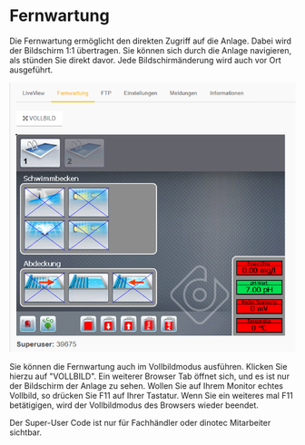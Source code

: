 # Fernwartung


Die Fernwartung ermöglicht den direkten Zugriff auf die Anlage. Dabei wird der Bildschirm 1:1 übertragen.
Sie können sich durch die Anlage navigieren, als stünden Sie direkt davor.
Jede Bildschirmänderung wird auch vor Ort ausgeführt.

![image alt text](assets/vnc.png)

Sie können die Fernwartung auch im Vollbildmodus ausführen. Klicken Sie hierzu auf "VOLLBILD".
Ein weiterer Browser Tab öffnet sich, und es ist nur der Bildschirm der Anlage zu sehen. Wollen Sie auf Ihrem Monitor echtes Vollbild, so drücken Sie F11 auf Ihrer Tastatur.
Wenn Sie ein weiteres mal F11 betätigigen, wird der Vollbildmodus des Browsers wieder beendet.

Der Super-User Code ist nur für Fachhändler oder dinotec Mitarbeiter sichtbar.